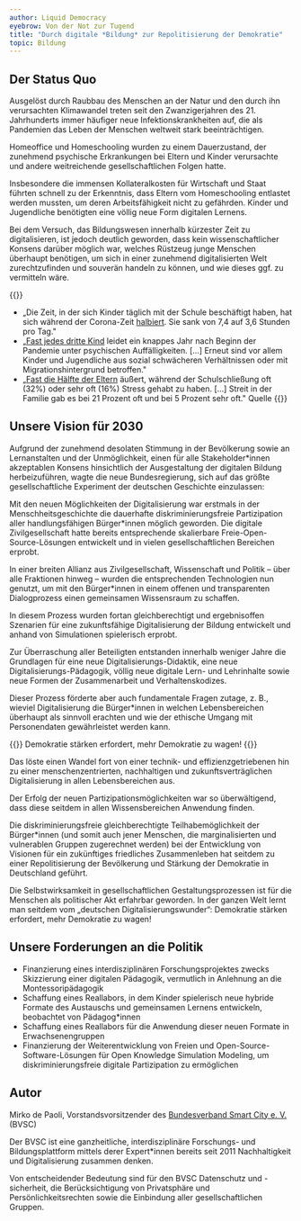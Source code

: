 ```yaml
---
author: Liquid Democracy
eyebrow: Von der Not zur Tugend
title: "Durch digitale *Bildung* zur Repolitisierung der Demokratie"
topic: Bildung
---
```


## Der Status Quo

Ausgelöst durch Raubbau des Menschen an der Natur und den durch ihn verursachten Klimawandel treten seit den Zwanzigerjahren des 21. Jahrhunderts immer häufiger neue Infektionskrankheiten auf, die als Pandemien das Leben der Menschen weltweit stark beeinträchtigen.

Homeoffice und Homeschooling wurden zu einem Dauerzustand, der zunehmend psychische Erkrankungen bei Eltern und Kinder verursachte und andere weitreichende gesellschaftlichen Folgen hatte.

Insbesondere die immensen Kollateralkosten für Wirtschaft und Staat führten schnell zu der Erkenntnis, dass Eltern vom Homeschooling entlastet werden mussten, um deren Arbeitsfähigkeit nicht zu gefährden. Kinder und Jugendliche benötigten eine völlig neue Form digitalen Lernens.

Bei dem Versuch, das Bildungswesen innerhalb kürzester Zeit zu digitalisieren, ist jedoch deutlich geworden, dass kein wissenschaftlicher Konsens darüber möglich war, welches Rüstzeug junge Menschen überhaupt benötigen, um sich in einer zunehmend digitalisierten Welt zurechtzufinden und souverän handeln zu können, und wie dieses ggf. zu vermitteln wäre.

{{<infobox>}}
- „Die Zeit, in der sich Kinder täglich mit der Schule beschäftigt haben, hat sich während der Corona-Zeit [halbiert](https://www.ifo.de/node/57298). Sie sank von 7,4 auf 3,6 Stunden pro Tag." 
- „[Fast jedes dritte Kind](https://www.uke.de/allgemein/presse/pressemitteilungen/detailseite_104081.html) leidet ein knappes Jahr nach Beginn der Pandemie unter psychischen Auffälligkeiten. [...] Erneut sind vor allem Kinder und Jugendliche aus sozial schwächeren Verhältnissen oder mit Migrationshintergrund betroffen."
- „[Fast die Hälfte der Eltern](https://www.dak.de/dak/download/forsa-studie-2266768.pdf) äußert, während der Schulschließung oft (32%) oder sehr oft (16%) Stress gehabt zu haben. [...] Streit in der Familie gab es bei 21 Prozent oft und bei 5 Prozent sehr oft." Quelle
{{</infobox>}}

## Unsere Vision für 2030

Aufgrund der zunehmend desolaten Stimmung in der Bevölkerung sowie an Lernanstalten und der Unmöglichkeit, einen für alle Stakeholder\*innen akzeptablen Konsens hinsichtlich der Ausgestaltung der digitalen Bildung herbeizuführen, wagte die neue Bundesregierung, sich auf das größte gesellschaftliche Experiment der deutschen Geschichte einzulassen:

Mit den neuen Möglichkeiten der Digitalisierung war erstmals in der Menschheitsgeschichte die dauerhafte diskriminierungsfreie Partizipation aller handlungsfähigen Bürger\*innen möglich geworden.
Die digitale Zivilgesellschaft hatte bereits entsprechende skalierbare Freie-Open-Source-Lösungen entwickelt und in vielen gesellschaftlichen Bereichen erprobt.

In einer breiten Allianz aus Zivilgesellschaft, Wissenschaft und Politik – über alle Fraktionen hinweg – wurden die entsprechenden Technologien nun genutzt, um mit den Bürger\*innen in einem offenen und transparenten Dialogprozess einen gemeinsamen Wissensraum zu schaffen.

In diesem Prozess wurden fortan gleichberechtigt und ergebnisoffen Szenarien für eine zukunftsfähige Digitalisierung der Bildung entwickelt und anhand von Simulationen spielerisch erprobt.

Zur Überraschung aller Beteiligten entstanden innerhalb weniger Jahre die Grundlagen für eine neue Digitalisierungs-Didaktik, eine neue Digitalisierungs-Pädagogik, völlig neue digitale Lern- und Lehrinhalte sowie neue Formen der Zusammenarbeit und Verhaltenskodizes.

Dieser Prozess förderte aber auch fundamentale Fragen zutage, z. B., wieviel Digitalisierung die Bürger\*innen in welchen Lebensbereichen überhaupt als sinnvoll erachten und wie der ethische Umgang mit Personendaten gewährleistet werden kann.

{{<pullquote>}}
Demokratie stärken erfordert, mehr Demokratie zu wagen!
{{</pullquote>}}

Das löste einen Wandel fort von einer technik- und effizienzgetriebenen hin zu einer menschenzentrierten, nachhaltigen und zukunftsverträglichen Digitalisierung in allen Lebensbereichen aus.

Der Erfolg der neuen Partizipationsmöglichkeiten war so überwältigend, dass diese seitdem in allen Wissensbereichen Anwendung finden.

Die diskriminierungsfreie gleichberechtigte Teilhabemöglichkeit der Bürger\*innen (und somit auch jener Menschen, die marginalisierten und vulnerablen Gruppen zugerechnet werden) bei der Entwicklung von Visionen für ein zukünftiges friedliches Zusammenleben hat seitdem zu einer Repolitisierung der Bevölkerung und Stärkung der Demokratie in Deutschland geführt.

Die Selbstwirksamkeit in gesellschaftlichen Gestaltungsprozessen ist für die Menschen als politischer Akt erfahrbar geworden. In der ganzen Welt lernt man seitdem vom „deutschen Digitalisierungswunder“: Demokratie stärken erfordert, mehr Demokratie zu wagen!

## Unsere Forderungen an die Politik

- Finanzierung eines interdisziplinären Forschungsprojektes zwecks Skizzierung einer digitalen Pädagogik, vermutlich in Anlehnung an die Montessoripädagogik
- Schaffung eines Reallabors, in dem Kinder spielerisch neue hybride Formate des Austauschs und gemeinsamen Lernens entwickeln, beobachtet von Pädagog\*innen
- Schaffung eines Reallabors für die Anwendung dieser neuen Formate in Erwachsenengruppen 
- Finanzierung der Weiterentwicklung von Freien und Open-Source-Software-Lösungen für Open Knowledge Simulation Modeling, um diskriminierungsfreie digitale Partizipation zu ermöglichen

## Autor

Mirko de Paoli, Vorstandsvorsitzender des [Bundesverband Smart City e. V.](https://bundesverband-smart-city.org/) (BVSC)

Der BVSC ist eine ganzheitliche, interdisziplinäre Forschungs- und Bildungsplattform mittels derer Expert\*innen bereits seit 2011 Nachhaltigkeit und Digitalisierung zusammen denken.

Von entscheidender Bedeutung sind für den BVSC Datenschutz und -sicherheit, die Berücksichtigung von Privatsphäre und Persönlichkeitsrechten sowie die Einbindung aller gesellschaftlichen Gruppen.
